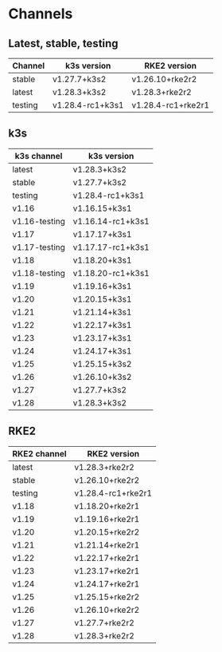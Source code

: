 # Channels

## Latest, stable, testing

| Channel | k3s version | RKE2 version |
| ------- | ----------- | ------------ |
stable|v1.27.7+k3s2|v1.26.10+rke2r2
latest|v1.28.3+k3s2|v1.28.3+rke2r2
testing|v1.28.4-rc1+k3s1|v1.28.4-rc1+rke2r1

## k3s

| k3s channel | k3s version |
| ----------- | ----------- |
| latest | v1.28.3+k3s2 |
| stable | v1.27.7+k3s2 |
| testing | v1.28.4-rc1+k3s1 |
| v1.16 | v1.16.15+k3s1 |
| v1.16-testing | v1.16.14-rc1+k3s1 |
| v1.17 | v1.17.17+k3s1 |
| v1.17-testing | v1.17.17-rc1+k3s1 |
| v1.18 | v1.18.20+k3s1 |
| v1.18-testing | v1.18.20-rc1+k3s1 |
| v1.19 | v1.19.16+k3s1 |
| v1.20 | v1.20.15+k3s1 |
| v1.21 | v1.21.14+k3s1 |
| v1.22 | v1.22.17+k3s1 |
| v1.23 | v1.23.17+k3s1 |
| v1.24 | v1.24.17+k3s1 |
| v1.25 | v1.25.15+k3s2 |
| v1.26 | v1.26.10+k3s2 |
| v1.27 | v1.27.7+k3s2 |
| v1.28 | v1.28.3+k3s2 |

## RKE2

| RKE2 channel | RKE2 version |
| ------------ | ----------- |
| latest | v1.28.3+rke2r2 |
| stable | v1.26.10+rke2r2 |
| testing | v1.28.4-rc1+rke2r1 |
| v1.18 | v1.18.20+rke2r1 |
| v1.19 | v1.19.16+rke2r1 |
| v1.20 | v1.20.15+rke2r2 |
| v1.21 | v1.21.14+rke2r1 |
| v1.22 | v1.22.17+rke2r1 |
| v1.23 | v1.23.17+rke2r1 |
| v1.24 | v1.24.17+rke2r1 |
| v1.25 | v1.25.15+rke2r2 |
| v1.26 | v1.26.10+rke2r2 |
| v1.27 | v1.27.7+rke2r2 |
| v1.28 | v1.28.3+rke2r2 |
